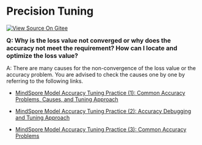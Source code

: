 # Precision Tuning

[![View Source On Gitee](https://mindspore-website.obs.cn-north-4.myhuaweicloud.com/website-images/master/resource/_static/logo_source_en.png)](https://gitee.com/mindspore/docs/blob/master/docs/mindspore/source_en/faq/precision_tuning.md)

<font size=3>**Q: Why is the loss value not converged or why does the accuracy not meet the requirement? How can I locate and optimize the loss value?**</font>

A: There are many causes for the non-convergence of the loss value or the accuracy problem. You are advised to check the causes one by one by referring to the following links.

- [MindSpore Model Accuracy Tuning Practice (1): Common Accuracy Problems, Causes, and Tuning Approach](https://www.hiascend.com/forum/thread-0215121673876901029-1-1.html)

- [MindSpore Model Accuracy Tuning Practice (2): Accuracy Debugging and Tuning Approach](https://www.hiascend.com/forum/thread-0235121941309178031-1-1.html)

- [MindSpore Model Accuracy Tuning Practice (3): Common Accuracy Problems](https://www.hiascend.com/forum/thread-0235121941523411032-1-1.html)
